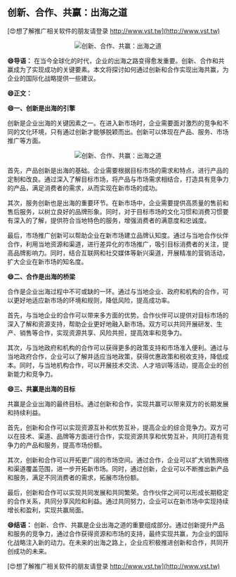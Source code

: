 ## **创新、合作、共赢：出海之道**

[😍想了解推广相关软件的朋友请登录 http://www.vst.tw](http://www.vst.tw)

 <center><img src="https://vst.tw/MP4/tuiguang/png/4.png" alt="创新、合作、共赢：出海之道"></center>

**😄导语：**
在当今全球化的时代，企业的出海之路变得愈发重要。创新、合作和共赢成为了实现成功的关键要素。本文将探讨如何通过创新和合作实现出海共赢，为企业的国际化战略提供一些建议。

**😄正文：**

**😄一、创新是出海的引擎**

创新是企业出海的关键因素之一。在进入新市场时，企业需要面对激烈的竞争和不同的文化环境，只有通过创新才能够脱颖而出。创新可以体现在产品、服务、市场推广等方面。

 <center><img src="https://vst.tw/MP4/tuiguang/png/3.png" alt="创新、合作、共赢：出海之道"></center>

首先，产品创新是出海的基础。企业需要根据目标市场的需求和特点，进行产品的定制和改良。通过深入了解目标市场，将产品与市场需求相结合，打造具有竞争力的产品，满足消费者的需求，从而实现在新市场的成功。

其次，服务创新也是出海的重要环节。在新市场中，企业需要提供高质量的售前和售后服务，以树立良好的品牌形象。同时，对于目标市场的文化习惯和消费习惯要有深入的了解，提供符合当地特色的服务，增强消费者的满意度和忠诚度。

最后，市场推广创新可以帮助企业在新市场建立品牌认知度。通过与当地合作伙伴合作，利用当地资源和渠道，进行差异化的市场推广，吸引目标消费者的关注，提高品牌影响力。同时，结合互联网和社交媒体等新兴渠道，开展精准的营销活动，扩大企业在新市场的知名度。

**😄二、合作是出海的桥梁**

合作是企业出海过程中不可或缺的一环。通过与当地企业、政府和机构的合作，可以更好地适应新市场的环境和规则，降低风险，提高成功率。

首先，与当地企业的合作可以带来多方面的优势。合作伙伴可以提供对目标市场的深入了解和资源支持，帮助企业更好地融入新市场。双方可以共同开展研发、生产、销售等合作，实现资源共享、风险共担，提高效率和竞争力。

其次，与当地政府和机构的合作可以获得更多的政策支持和市场准入便利。通过与当地政府合作，企业可以了解并适应当地政策，获得优惠政策和税收支持，降低成本。同时，与当地机构合作，可以开展技术交流、人才培训等活动，提高企业的创新能力和竞争力。

**😄三、共赢是出海的目标**

共赢是企业出海的最终目标。通过创新和合作，实现共赢可以带来双方的长期发展和持续利益。

首先，创新和合作可以实现资源互补和优势互补，提高企业的综合竞争力。双方可以在技术、渠道、品牌等方面进行合作，实现资源共享和优势互补，共同打造有竞争力的产品和服务，提高市场份额。

其次，创新和合作可以开拓更广阔的市场空间。通过合作，企业可以扩大销售网络和渠道覆盖范围，进一步开拓新市场。同时，通过创新，企业可以不断推出新产品和服务，满足不同消费者的需求，拓展市场份额。

最后，创新和合作可以实现共同发展和共同繁荣。合作伙伴之间可以形成长期稳定的合作关系，共同分享风险和利益。通过共同努力，企业可以在新市场中实现持续增长和盈利，实现共赢局面。

**😄结语：**
创新、合作、共赢是企业出海之道的重要组成部分。通过创新提升产品和服务的竞争力，通过合作获得资源和市场的支持，最终实现共赢，为企业的国际化战略注入新的动力。在未来的出海之路上，企业应积极推进创新和合作，共同开创成功的未来。

[😍想了解推广相关软件的朋友请登录 http://www.vst.tw](http://www.vst.tw)



